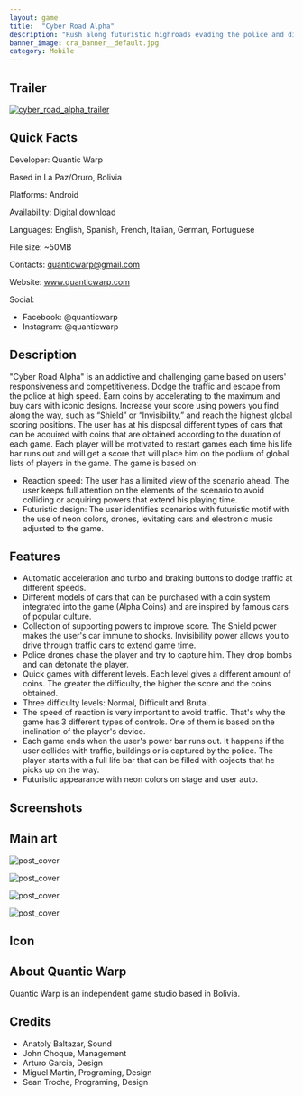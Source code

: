 ```yaml
---
layout: game
title:  "Cyber Road Alpha"
description: "Rush along futuristic highroads evading the police and discovering new cars."
banner_image: cra_banner__default.jpg
category: Mobile
---
```


## Trailer
[![cyber_road_alpha_trailer](http://img.youtube.com/vi/sEOFX8jKDTw/0.jpg)](http://www.youtube.com/watch?v=sEOFX8jKDTw "cyber_road_alpha_trailer")

## Quick Facts
Developer: Quantic Warp

Based in La Paz/Oruro, Bolivia

Platforms: Android

Availability: Digital download

Languages: English, Spanish, French, Italian, German, Portuguese

File size: ~50MB

Contacts: quanticwarp@gmail.com

Website: www.quanticwarp.com

Social:
- Facebook: @quanticwarp
- Instagram: @quanticwarp

## Description
"Cyber Road Alpha" is an addictive and challenging game based on users' responsiveness and competitiveness. Dodge the traffic and escape from the police at high speed. Earn coins by accelerating to the maximum and buy cars with iconic designs. Increase your score using powers you find along the way, such as “Shield” or “Invisibility,” and reach the highest global scoring positions.
The user has at his disposal different types of cars that can be acquired with coins that are obtained according to the duration of each game. Each player will be motivated to restart games each time his life bar runs out and will get a score that will place him on the podium of global lists of players in the game.
The game is based on:
- Reaction speed: The user has a limited view of the scenario ahead. The user keeps full attention on the elements of the scenario to avoid colliding or acquiring powers that extend his playing time.
- Futuristic design: The user identifies scenarios with futuristic motif with the use of neon colors, drones, levitating cars and electronic music adjusted to the game.

## Features
- Automatic acceleration and turbo and braking buttons to dodge traffic at different speeds.
- Different models of cars that can be purchased with a coin system integrated into the game (Alpha Coins) and are inspired by famous cars of popular culture.
- Collection of supporting powers to improve score. The Shield power makes the user's car immune to shocks. Invisibility power allows you to drive through traffic cars to extend game time.
- Police drones chase the player and try to capture him. They drop bombs and can detonate the player.
- Quick games with different levels. Each level gives a different amount of coins. The greater the difficulty, the higher the score and the coins obtained.
- Three difficulty levels: Normal, Difficult and Brutal.
- The speed of reaction is very important to avoid traffic. That's why the game has 3 different types of controls. One of them is based on the inclination of the player's device.
- Each game ends when the user's power bar runs out. It happens if the user collides with traffic, buildings or is captured by the police. The player starts with a full life bar that can be filled with objects that he picks up on the way.
- Futuristic appearance with neon colors on stage and user auto.

## Screenshots


## Main art
![post_cover]({{site.url}}/assets/images/press/cyber_road_alpha/coche_1.png)

![post_cover]({{site.url}}/assets/images/press/cyber_road_alpha/coche_2.png)

![post_cover]({{site.url}}/assets/images/press/cyber_road_alpha/coche_3.png)

![post_cover]({{site.url}}/assets/images/press/cyber_road_alpha/coche_4.png)

## Icon


## About Quantic Warp
Quantic Warp is an independent game studio based in Bolivia.

## Credits
- Anatoly Baltazar, Sound
- John Choque, Management
- Arturo Garcia, Design
- Miguel Martin, Programing, Design
- Sean Troche, Programing, Design
